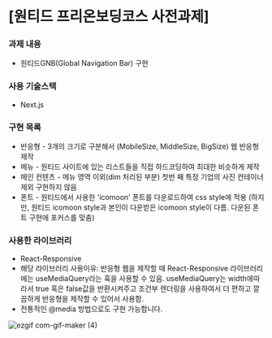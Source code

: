 # [원티드 프리온보딩코스 사전과제]

### 과제 내용
- 원티드GNB(Global Navigation Bar) 구현

### 사용 기술스택
- Next.js

### 구현 목록

- 반응형 - 3개의 크기로 구분해서 (MobileSize, MiddleSize, BigSize) 웹 반응형 제작
- 메뉴 - 원티드 사이트에 있는 리스트들을 직접 하드코딩하여 최대한 비슷하게 제작
- 메인 컨텐츠 - 메뉴 영역 이외(dim 처리된 부분) 첫번 째 특정 기업의 사진 컨테이너 제외 구현하지 않음
- 폰트 - 원티드에서 사용한 'icomoon' 폰트를 다운로드하여 css style에 적용 (하지만, 원티드 icomoon style과 본인이 다운받은 icomoon style이 다름. 다운된 폰트 구현에 포커스를 맞춤)

### 사용한 라이브러리
- React-Responsive
- 해당 라이브러리 사용이유: 반응형 웹을 제작할 때 React-Responsive 라이브러리에는 useMediaQuery라는 훅을 사용할 수 있음. useMediaQuery는 width에따라서 true 혹은 false값을 반환시켜주고 조건부 렌더링을 사용하여서 더 편하고 깔끔하게 반응형을 제작할 수 있어서 사용함.
- 전통적인 @media 방법으로도 구현 가능합니다.


![ezgif com-gif-maker (4)](https://user-images.githubusercontent.com/65102820/126023840-294b1f07-4cd6-4376-b735-0fdc7d7d18ea.gif)
